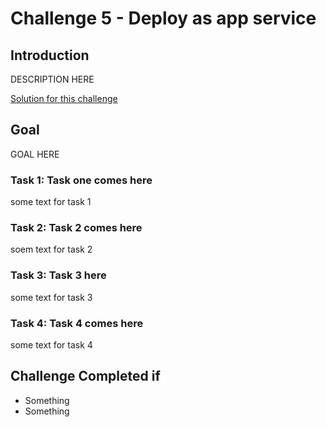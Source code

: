 # Challenge 5 - Deploy as app service

## Introduction

DESCRIPTION HERE

[Solution for this challenge](../SolutionGuide/05-Deploy-as-app-service-solution.md)

## Goal 

GOAL HERE

### Task 1: Task one comes here

some text for task 1

### Task 2: Task 2 comes here

soem text for task 2

### Task 3: Task 3 here

some text for task 3

### Task 4: Task 4 comes here

some text for task 4

## Challenge Completed if

- Something
- Something
